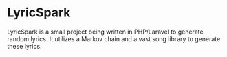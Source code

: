 # LyricSpark

LyricSpark is a small project being written in PHP/Laravel to generate random lyrics. It utilizes a Markov chain and a vast song library to generate these lyrics.